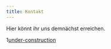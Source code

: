 ```yaml
---
title: Kontakt 
---
```


Hier könnt ihr uns demnächst erreichen. 

1[under-construction](https://images.pexels.com/photos/117602/pexels-photo-117602.jpeg?auto=compress&cs=tinysrgb&w=1260&h=750&dpr=1)
